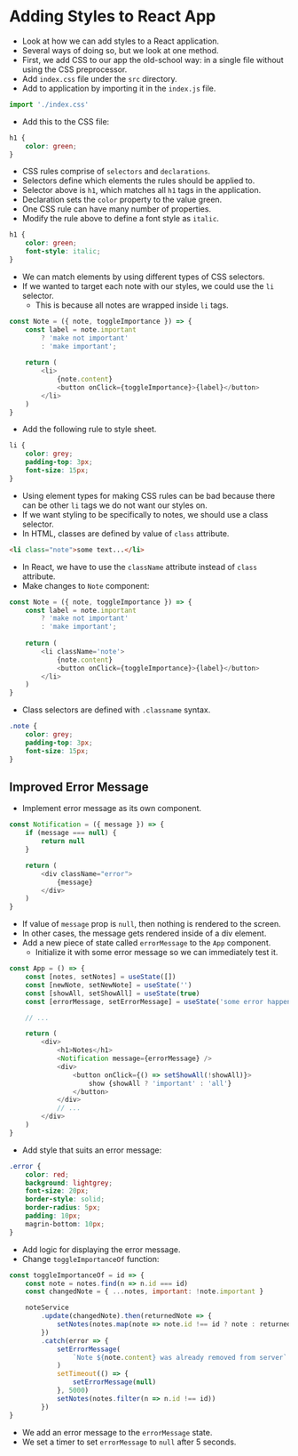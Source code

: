 # Adding Styles to React App
- Look at how we can add styles to a React application.
- Several ways of doing so, but we look at one method.
- First, we add CSS to our app the old-school way: in a single file without using the CSS preprocessor.
- Add `index.css` file under the `src` directory.
- Add to application by importing it in the `index.js` file.
```javascript
import './index.css'
```
- Add this to the CSS file:
```css
h1 {
    color: green;
}
```
- CSS rules comprise of `selectors` and `declarations`.
- Selectors define which elements the rules should be applied to.
- Selector above is `h1`, which matches all `h1` tags in the application.
- Declaration sets the `color` property to the value green.
- One CSS rule can have many number of properties.
- Modify the rule above to define a font style as `italic`.
```css
h1 {
    color: green;
    font-style: italic;
}
```
- We can match elements by using different types of CSS selectors.
- If we wanted to target each note with our styles, we could use the `li` selector.
    - This is because all notes are wrapped inside `li` tags.
```javascript
const Note = ({ note, toggleImportance }) => {
    const label = note.important
        ? 'make not important'
        : 'make important';
    
    return (
        <li>
            {note.content}
            <button onClick={toggleImportance}>{label}</button>
        </li>
    )
}
```
- Add the following rule to style sheet.
```css
li {
    color: grey;
    padding-top: 3px;
    font-size: 15px;
}
```
- Using element types for making CSS rules can be bad because there can be other `li` tags we do not want our styles on.
- If we want styling to be specifically to notes, we should use a class selector.
- In HTML, classes are defined by value of `class` attribute.
```html
<li class="note">some text...</li>
```
- In React, we have to use the `className` attribute instead of `class` attribute.
- Make changes to `Note` component:
```javascript
const Note = ({ note, toggleImportance }) => {
    const label = note.important
        ? 'make not important'
        : 'make important';
    
    return (
        <li className='note'>
            {note.content}
            <button onClick={toggleImportance}>{label}</button>
        </li>
    )
}
```
- Class selectors are defined with `.classname` syntax.
```css
.note {
    color: grey;
    padding-top: 3px;
    font-size: 15px;
}
```

## Improved Error Message
- Implement error message as its own component.
```javascript
const Notification = ({ message }) => {
    if (message === null) {
        return null
    }

    return (
        <div className="error">
            {message}
        </div>
    )
}
```
- If value of `message` prop is `null`, then nothing is rendered to the screen.
- In other cases, the message gets rendered inside of a div element.
- Add a new piece of state called `errorMessage` to the `App` component.
    - Initialize it with some error message so we can immediately test it.
```javascript
const App = () => {
    const [notes, setNotes] = useState([])
    const [newNote, setNewNote] = useState('')
    const [showAll, setShowAll] = useState(true)
    const [errorMessage, setErrorMessage] = useState('some error happened...')

    // ...

    return (
        <div>
            <h1>Notes</h1>
            <Notification message={errorMessage} />
            <div>
                <button onClick={() => setShowAll(!showAll)}>
                    show {showAll ? 'important' : 'all'}
                </button>
            </div>
            // ...
        </div>
    )
}
```
- Add style that suits an error message:
```css
.error {
    color: red;
    background: lightgrey;
    font-size: 20px;
    border-style: solid;
    border-radius: 5px;
    padding: 10px;
    magrin-bottom: 10px;
}
```
- Add logic for displaying the error message.
- Change `toggleImportanceOf` function:
```javascript
const toggleImportanceOf = id => {
    const note = notes.find(n => n.id === id)
    const changedNote = { ...notes, important: !note.important }

    noteService
        .update(changedNote).then(returnedNote => {
            setNotes(notes.map(note => note.id !== id ? note : returnedNote))
        })
        .catch(error => {
            setErrorMessage(
                `Note ${note.content} was already removed from server`
            )
            setTimeout(() => {
                setErrorMessage(null)
            }, 5000)
            setNotes(notes.filter(n => n.id !== id))
        })
}
```
- We add an error message to the `errorMessage` state.
- We set a timer to set `errorMessage` to `null` after 5 seconds.